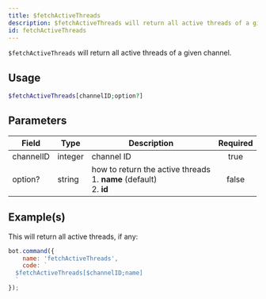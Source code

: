 ```yaml
---
title: $fetchActiveThreads
description: $fetchActiveThreads will return all active threads of a given channel.
id: fetchActiveThreads
---
```


`$fetchActiveThreads` will return all active threads of a given channel.

## Usage

```php
$fetchActiveThreads[channelID;option?]
```

## Parameters

| Field     | Type    | Description                                                                    | Required |
|-----------|---------|--------------------------------------------------------------------------------|:--------:|
| channelID | integer | channel ID                                                                     |   true   |
| option?   | string  | how to return the active threads <br /> 1. **name** (default) <br /> 2. **id** |  false   |

## Example(s)

This will return all active threads, if any:

```javascript
bot.command({
    name: 'fetchActiveThreads',
    code: `
  $fetchActiveThreads[$channelID;name]
  `
});
```